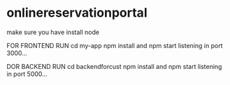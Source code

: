 # onlinereservationportal
make sure you have install node

FOR FRONTEND
RUN
cd my-app
npm install
and 
npm start
listening in port 3000...

DOR BACKEND
RUN
cd backendforcust
npm install
and 
npm start
listening in port 5000...
